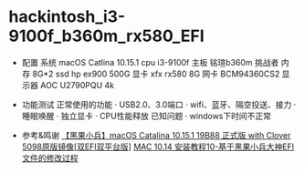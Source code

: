# hackintosh_i3-9100f_b360m_rx580_EFI

- 配置
系统 macOS Catlina 10.15.1
cpu i3-9100f
主板 铭瑄b360m 挑战者
内存 8G*2
ssd hp ex900 500G
显卡 xfx rx580 8G
网卡 BCM94360CS2
显示器 AOC U2790PQU 4k

- 功能测试
正常使用的功能
· USB2.0、3.0端口
· wifi、蓝牙、隔空投送、接力
· 睡眠唤醒
· 独立显卡
· CPU性能释放
已知问题
· windows下时间不正常

- 参考&鸣谢
[【黑果小兵】macOS Catalina 10.15.1 19B88 正式版 with Clover 5098原版镜像[双EFI双平台版]](https://blog.daliansky.net/macOS-Catalina-10.15.1-19B88-Release-version-with-Clover-5098-original-image-Double-EFI-Version.html)
[MAC 10.14 安装教程10-基于黑果小兵大神EFI文件的修改过程](https://www.jianshu.com/p/81e329c50120)

